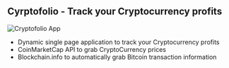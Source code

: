 ## Cyrptofolio - Track your Cryptocurrency profits

![Cryptofolio App](https://s2.gifyu.com/images/cryptotracker.gif)

* Dynamic single page application to track your Cryptocurrency profits
* CoinMarketCap API to grab CryptoCurrency prices
* Blockchain.info to automatically grab Bitcoin transaction information
